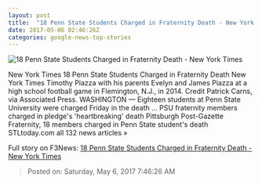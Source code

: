 ```yaml
---
layout: post
title:  "18 Penn State Students Charged in Fraternity Death - New York Times"
date: 2017-05-06 02:46:26Z
categories: google-news-top-stories
---
```


![18 Penn State Students Charged in Fraternity Death - New York Times](https://static01.nyt.com/images/2017/05/06/us/06pennhazing_web1/06pennhazing_web1-facebookJumbo.jpg)

New York Times 18 Penn State Students Charged in Fraternity Death New York Times Timothy Piazza with his parents Evelyn and James Piazza at a high school football game in Flemington, N.J., in 2014. Credit Patrick Carns, via Associated Press. WASHINGTON — Eighteen students at Penn State University were charged Friday in the death ... PSU fraternity members charged in pledge's 'heartbreaking' death Pittsburgh Post-Gazette Fraternity, 18 members charged in Penn State student's death STLtoday.com all 132 news articles »


Full story on F3News: [18 Penn State Students Charged in Fraternity Death - New York Times](http://www.f3nws.com/n/Uag2CH)

> Posted on: Saturday, May 6, 2017 7:46:26 AM
